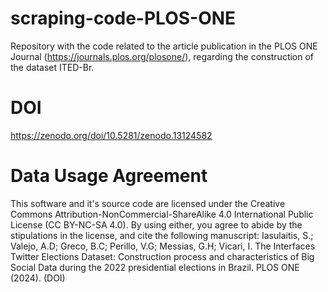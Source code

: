 # scraping-code-PLOS-ONE
Repository with the code related to the article publication in the PLOS ONE Journal (https://journals.plos.org/plosone/), regarding the construction of the dataset ITED-Br.

# DOI
https://zenodo.org/doi/10.5281/zenodo.13124582

# Data Usage Agreement
This software and it's source code are licensed under the Creative Commons Attribution-NonCommercial-ShareAlike 4.0 International Public License (CC BY-NC-SA 4.0). By using either, you agree to abide by the stipulations in the license, and cite the following manuscript:
Iasulaitis, S.; Valejo, A.D; Greco, B.C; Perillo, V.G; Messias, G.H; Vicari, I. The Interfaces Twitter Elections Dataset: Construction process and characteristics of Big Social Data during the 2022 presidential elections in Brazil. PLOS ONE (2024). (DOI)
